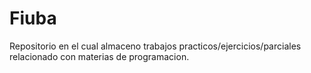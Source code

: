 # Fiuba
Repositorio en el cual almaceno trabajos practicos/ejercicios/parciales relacionado con materias de programacion.
